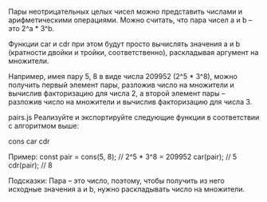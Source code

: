 Пары неотрицательных целых чисел можно представить числами и арифметическими операциями. 
Можно считать, что пара чисел a и b – это 2^a * 3^b.

Функции car и cdr при этом будут просто вычислять значения a и b (кратности двойки и тройки, соответственно), 
раскладывая аргумент на множители.

Например, имея пару 5, 8 в виде числа 209952 (2^5 * 3^8), 
можно получить первый элемент пары, разложив число на множители и вычислив факторизацию для числа 2, 
а второй элемент пары – разложив число на множители и вычислив факторизацию для числа 3.

pairs.js
Реализуйте и экспортируйте следующие функции в соответствии с алгоритмом выше:

cons
car
cdr

Пример:
const pair = cons(5, 8);    // 2^5 * 3^8 = 209952
car(pair); // 5
cdr(pair); // 8

Подсказки:
Пара – это число, поэтому, чтобы получить из него исходные значения a и b, нужно раскладывать число на множители.
